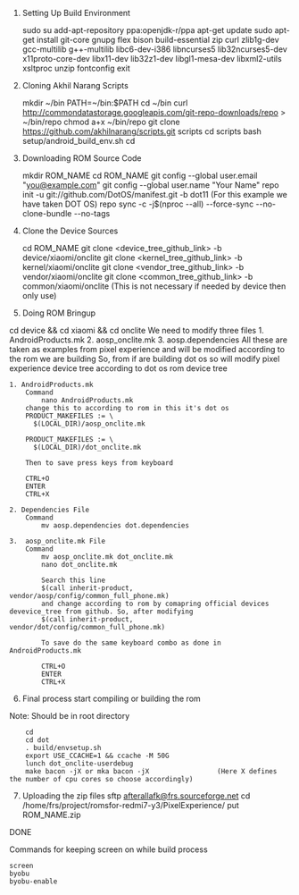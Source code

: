 1. Setting Up Build Environment

	sudo su
	add-apt-repository ppa:openjdk-r/ppa
	apt-get update
	sudo apt-get install git-core gnupg flex bison build-essential zip curl zlib1g-dev gcc-multilib g++-multilib libc6-dev-i386 libncurses5 lib32ncurses5-dev x11proto-core-dev libx11-dev lib32z1-dev libgl1-mesa-dev libxml2-utils xsltproc unzip fontconfig
	exit

2. Cloning Akhil Narang Scripts

	mkdir ~/bin
	PATH=~/bin:$PATH
	cd ~/bin
	curl http://commondatastorage.googleapis.com/git-repo-downloads/repo > ~/bin/repo
	chmod a+x ~/bin/repo
	git clone https://github.com/akhilnarang/scripts.git scripts
	cd scripts
	bash setup/android_build_env.sh
	cd

3. Downloading ROM Source Code

	mkdir ROM_NAME
	cd ROM_NAME
	git config --global user.email "you@example.com"
	git config --global user.name "Your Name"
	repo init -u git://github.com/DotOS/manifest.git -b dot11							(For this example we have taken DOT OS)
	repo sync -c -j$(nproc --all) --force-sync --no-clone-bundle --no-tags

4. Clone the Device Sources

	cd ROM_NAME
	git clone <device_tree_github_link> -b <branchname> device/xiaomi/onclite
	git clone <kernel_tree_github_link> -b <branchname> kernel/xiaomi/onclite
	git clone <vendor_tree_github_link> -b <branchname> vendor/xiaomi/onclite
	git clone <common_tree_github_link> -b <branchname> common/xiaomi/onclite   (This is not necessary if needed by device then only use)

5. Doing ROM Bringup

cd device && cd xiaomi && cd onclite
We need to modify three files
	1. AndroidProducts.mk
	2. aosp_onclite.mk
	3. aosp.dependencies
All these are taken as examples from pixel experience and will be modified according to the rom we are building
So, from if are building dot os so will modify pixel experience device tree according to dot os rom device tree

	1. AndroidProducts.mk
		Command
			nano AndroidProducts.mk
		change this to according to rom in this it's dot os
		PRODUCT_MAKEFILES := \
          $(LOCAL_DIR)/aosp_onclite.mk
		  
		PRODUCT_MAKEFILES := \
          $(LOCAL_DIR)/dot_onclite.mk
		  
		Then to save press keys from keyboard
		
		CTRL+O
		ENTER
		CTRL+X
	
	2. Dependencies File
		Command
			mv aosp.dependencies dot.dependencies
	
	3.	aosp_onclite.mk File
		Command
			mv aosp_onclite.mk dot_onclite.mk
			nano dot_onclite.mk
			
			Search this line
			$(call inherit-product, vendor/aosp/config/common_full_phone.mk)	
			and change according to rom by comapring official devices devevice_tree from github. So, after modifying
			$(call inherit-product, vendor/dot/config/common_full_phone.mk)
			
			To save do the same keyboard combo as done in AndroidProducts.mk
			
			CTRL+O
			ENTER
			CTRL+X
			
6. Final process start compiling or building the rom

Note: Should be in root directory
		
		cd
		cd dot
		. build/envsetup.sh
		export USE_CCACHE=1 && ccache -M 50G
		lunch dot_onclite-userdebug
		make bacon -jX or mka bacon -jX 				(Here X defines the number of cpu cores so choose accordingly)
		
7. Uploading the zip files
		sftp afterallafk@frs.sourceforge.net 
		cd /home/frs/project/romsfor-redmi7-y3/PixelExperience/
		put ROM_NAME.zip
		
		
DONE 

Commands for keeping screen on while build process

	screen
	byobu
	byobu-enable
